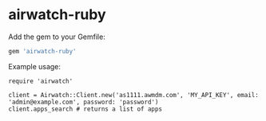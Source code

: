 # airwatch-ruby

Add the gem to your Gemfile:

```ruby
gem 'airwatch-ruby'
```

Example usage:

```
require 'airwatch'

client = Airwatch::Client.new('as1111.awmdm.com', 'MY_API_KEY', email: 'admin@example.com', password: 'password')
client.apps_search # returns a list of apps
```